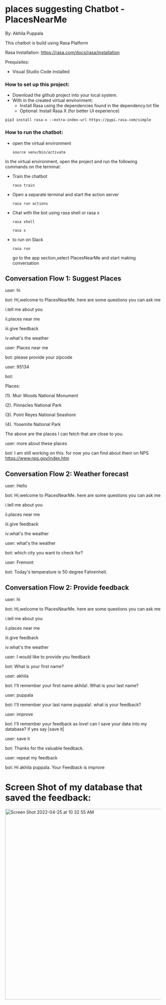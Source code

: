# places suggesting Chatbot - PlacesNearMe
By: Akhila Puppala

This chatbot is build using Rasa Platform

Rasa Installation:
https://rasa.com/docs/rasa/installation

Prequisites: 
* Visual Studio Code installed

### **How to set up this project:**
* Download the github project into your local system. 
* With in the created virtual environment:
  * Install Rasa using the dependencies found in the dependency.txt file
  * Optional: Install Rasa X (for better UI experience)
 ```
 pip3 install rasa-x --extra-index-url https://pypi.rasa.com/simple
 ```

### **How to run the chatbot:**
* open the virtual environment
  ```
  source venv/bin/activate
  ```
In the virtual environment, open the project and run the following commands on the terminal:
* Train the chatbot
  ```
  rasa train
  ```
* Open a separate terminal and start the action server
  ```
  rasa run actions
  ```
* Chat with the bot using rasa shell or rasa x
  ```
  rasa shell
  ```
  ```
  rasa x
  ```
* to run on Slack 
   ```
  rasa run
  ```
  go to the app section,select PlacesNearMe and start making conversation
 
 ## Conversation Flow 1: Suggest Places
 user: hi
 
 bot: Hi,welcome to PlacesNearMe. here are some questions you can ask me
 
 i.tell me about you 
 
 ii.places near me 
 
 iii.give feedback
 
 iv.what's the weather
 
 user: Places near me
 
 bot: please provide your zipcode
 
 user: 95134
 
 bot: 
 
 Places:
 
(1). Muir Woods National Monument

(2). Pinnacles National Park

(3). Point Reyes National Seashore

(4). Yosemite National Park

The above are the places I can fetch that are close to you.
 
 user: more about these places
 
 bot: I am still working on this. for now you can find about them on NPS https://www.nps.gov/index.htm
 
 ## Conversation Flow 2: Weather forecast
 user: Hello
 
 bot: Hi,welcome to PlacesNearMe. here are some questions you can ask me
 
 i.tell me about you 
 
 ii.places near me 
 
 iii.give feedback
 
 iv.what's the weather
 
 user: what's the weather
 
 bot: which city you want to check for?
 
 user: Fremont
 
 bot: Today's temperature is 50 degree Fahrenheit.
 
  ## Conversation Flow 2: Provide feedback
 user: hi
 
 bot: Hi,welcome to PlacesNearMe. here are some questions you can ask me
 
 i.tell me about you 
 
 ii.places near me 
 
 iii.give feedback
 
 iv.what's the weather
 
 user: I would like to provide you feedback
 
 bot: What is your first name?
 
 user: akhila
 
 bot: I'll remember your first name akhila!. What is your last name?
 
 user: puppala
 
 bot: I'll remember your last name puppala!. what is your feedback?
 
 user: improve
 
 bot: I'll remember your feedback as love!
can I save your data into my database? if yes say |save it|
 
 user: save it
 
 bot: Thanks for the valuable feedback.
 
 user: repeat my feedback
 
 bot: Hi akhila puppala. Your Feedback is improve
 
 # Screen Shot of my database that saved the feedback:
 
 
<img width="618" alt="Screen Shot 2022-04-25 at 10 32 55 AM" src="https://user-images.githubusercontent.com/73505100/165182385-7f029149-8af6-4485-9361-f24a21a53924.png">
 
 
